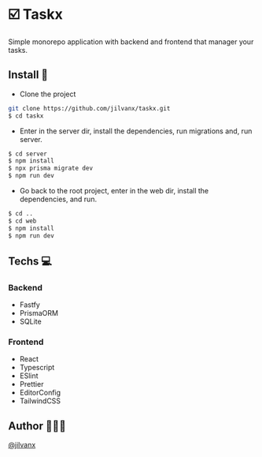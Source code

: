 # ☑️ Taskx

Simple monorepo application with backend and frontend that manager your tasks.

## Install 🚀

- Clone the project

```sh
git clone https://github.com/jilvanx/taskx.git
$ cd taskx
```

- Enter in the server dir, install the dependencies, run migrations and, run server.

```sh
$ cd server
$ npm install
$ npx prisma migrate dev
$ npm run dev
```

- Go back to the root project, enter in the web dir, install the dependencies, and run.

```sh
$ cd ..
$ cd web
$ npm install
$ npm run dev
```

## Techs 💻

### Backend

- Fastfy
- PrismaORM
- SQLite

### Frontend

- React
- Typescript
- ESlint
- Prettier
- EditorConfig
- TailwindCSS

## Author 👨🏻‍💻

[@jilvanx](https://jilvanx.github.io)
